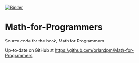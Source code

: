 [![Binder](https://mybinder.org/badge_logo.svg)](https://hub.gke2.mybinder.org/user/hdsz25-math-for-programmers-gqx0ob9p/tree/)
# Math-for-Programmers
Source code for the book, Math for Programmers

Up-to-date on GitHub at https://github.com/orlandpm/Math-for-Programmers
